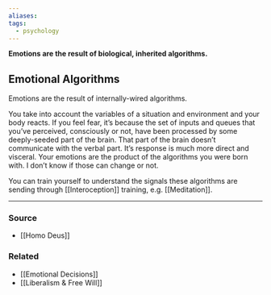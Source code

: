 ```yaml
---
aliases: 
tags:
  - psychology
---
```

**Emotions are the result of biological, inherited algorithms.**

## Emotional Algorithms

Emotions are the result of internally-wired algorithms. 

You take into account the variables of a situation and environment and your body reacts. If you feel fear, it’s because the set of inputs and queues that you’ve perceived, consciously or not, have been processed by some deeply-seeded part of the brain. That part of the brain doesn’t communicate with the verbal part. It’s response is much more direct and visceral. Your emotions are the product of the algorithms you were born with. I don’t know if those can change or not.

You can train yourself to understand the signals these algorithms are sending through [[Interoception]] training, e.g. [[Meditation]].

---

### Source
- [[Homo Deus]]

### Related
- [[Emotional Decisions]]
- [[Liberalism & Free Will]]